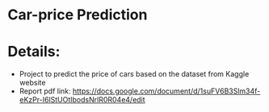 # Car-price Prediction
# Details:
- Project to predict the price of cars based on the dataset from Kaggle website
- Report pdf link:
https://docs.google.com/document/d/1suFV6B3Slm34f-eKzPr-I6lStUOtIbodsNrlR0R04e4/edit

